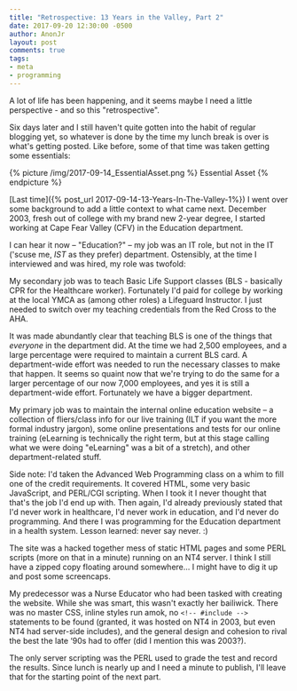 ```yaml
---
title: "Retrospective: 13 Years in the Valley, Part 2"
date: 2017-09-20 12:30:00 -0500
author: AnonJr
layout: post
comments: true
tags:
- meta
- programming
---
```


A lot of life has been happening, and it seems maybe I need a little perspective - and so this "retrospective".

Six days later and I still haven't quite gotten into the habit of regular blogging yet, so whatever is done by the time my lunch break is over is what's getting posted. Like before, some of that time was taken getting some essentials:
<!--more-->
{% picture /img/2017-09-14_EssentialAsset.png %}
Essential Asset
{% endpicture %}

[Last time]({% post_url 2017-09-14-13-Years-In-The-Valley-1%}) I went over some background to add a little context to what came next. December 2003, fresh out of college with my brand new 2-year degree, I started working at Cape Fear Valley (CFV) in the Education department.

I can hear it now &ndash; "Education?" &ndash; my job was an IT role, but not in the IT ('scuse me, *IST* as they prefer) department. Ostensibly, at the time I interviewed and was hired, my role was twofold:

My secondary job was to teach Basic Life Support classes (BLS - basically CPR for the Healthcare worker). Fortunately I'd paid for college by working at the local YMCA as (among other roles) a Lifeguard Instructor. I just needed to switch over my teaching credentials from the Red Cross to the AHA.

It was made abundantly clear that teaching BLS is one of the things that *everyone* in the department did. At the time we had 2,500 employees, and a large percentage were required to maintain a current BLS card. A department-wide effort was needed to run the necessary classes to make that happen. It seems so quaint now that we're trying to do the same for a larger percentage of our now 7,000 employees, and yes it is still a department-wide effort. Fortunately we have a bigger department.

My primary job was to maintain the internal online education website &ndash; a collection of fliers/class info for our live training (ILT if you want the more formal industry jargon), some online presentations and tests for our online training (eLearning is technically the right term, but at this stage calling what we were doing "eLearning" was a bit of a stretch), and other department-related stuff.

Side note: I'd taken the Advanced Web Programming class on a whim to fill one of the credit requirements. It covered HTML, some very basic JavaScript, and PERL/CGI scripting. When I took it I never thought that that's the job I'd end up with. Then again, I'd already previously stated that I'd never work in healthcare, I'd never work in education, and I'd never do programming. And there I was programming for the Education department in a health system. Lesson learned: never say never. :)

The site was a hacked together mess of static HTML pages and some PERL scripts (more on that in a minute) running on an NT4 server. I think I still have a zipped copy floating around somewhere&hellip; I might have to dig it up and post some screencaps.

My predecessor was a Nurse Educator who had been tasked with creating the website. While she was smart, this wasn't exactly her bailiwick. There was no master CSS, inline styles run amok, no `<!-- #include -->` statements to be found (granted, it was hosted on NT4 in 2003, but even NT4 had server-side includes), and the general design and cohesion to rival the best the late &lsquo;90s had to offer (did I mention this was 2003?).

The only server scripting was the PERL used to grade the test and record the results. Since lunch is nearly up and I need a minute to publish, I'll leave that for the starting point of the next part.